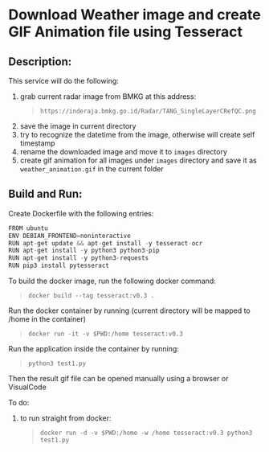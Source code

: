 # Download Weather image and create GIF Animation file using Tesseract


## Description:
This service will do the following:
1. grab current radar image from BMKG at this address: 
    >```https://inderaja.bmkg.go.id/Radar/TANG_SingleLayerCRefQC.png```
2. save the image in current directory
3. try to recognize the datetime from the image, otherwise will create self timestamp
4. rename the downloaded image and move it to `images` directory
5. create gif animation for all images under `images` directory and save it as `weather_animation.gif` in the current folder

## Build and Run:

Create Dockerfile with the following entries:
```python
FROM ubuntu
ENV DEBIAN_FRONTEND=noninteractive
RUN apt-get update && apt-get install -y tesseract-ocr
RUN apt-get install -y python3 python3-pip
RUN apt-get install -y python3-requests
RUN pip3 install pytesseract
```

To build the docker image, run the following docker command:
>```docker build --tag tesseract:v0.3 .```

Run the docker container by running (current directory will be mapped to /home in the container)
>```docker run -it -v $PWD:/home tesseract:v0.3```

Run the application inside the container by running:
>```python3 test1.py```

Then the result gif file can be opened manually using a browser or VisualCode

To do:
1. to run straight from docker: 
    >```docker run -d -v $PWD:/home -w /home tesseract:v0.3 python3 test1.py```